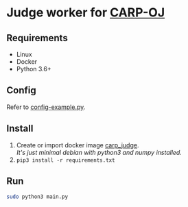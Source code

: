 # Judge worker for [CARP-OJ](https://github.com/edwardfang/CARP-OJ)

## Requirements
- Linux
- Docker
- Python 3.6+

## Config
Refer to [config-example.py](./config-example.py).

## Install
1. Create or import docker image [carp_judge](https://drive.google.com/open?id=1aNCdWFg2yVq-s0bQlsGMy4SJoGH9Qidd).  
*It's just minimal debian with python3 and numpy installed.*
2. `pip3 install -r requirements.txt`

## Run
```sh
sudo python3 main.py
```
